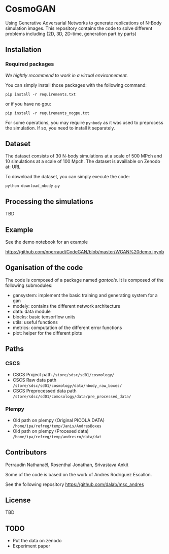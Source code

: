 # CosmoGAN

Using Generative Adversarial Networks to generate replications of N-Body simulation images. This repository contains the code to solve different problems including (2D, 3D, 2D-time, generation part by parts)

## Installation


### Required packages


*We hightly recommend to work in a virtual environnement.*

You can simply install those packages with the following command:
```
pip install -r requirements.txt
```
or if you have no gpu:
```
pip install -r requirements_nogpu.txt
```

For some operations, you may require `pynbody` as it was used to preprocess the simulation. If so, you need to install it separately.

## Dataset

The dataset consists of 30 N-body simulations at a scale of 500 MPch and 10 simulations at a scale of 100 Mpch. The dataset is availlable on Zenodo at: URL

To download the dataset, you can simply execute the code:
```
python download_nbody.py
```

## Processing the simulations

TBD

## Example
See the demo notebook for an example

https://github.com/nperraud/CodeGAN/blob/master/WGAN%20demo.ipynb

## Oganisation of the code

The code is composed of a package named *gantools*. It is composed of the following submodules:
* gansystem: implement the basic training and generating system for a gan
* modely: contains the different network architecture
* data: data module
* blocks: basic tensorflow units
* utils: useful functions
* metrics: computation of the different error functions
* plot: helper for the different plots

## Paths

### CSCS
* CSCS Project path `/store/sdsc/sd01/cosmology/`
* CSCS Raw data path `/store/sdsc/sd01/cosmology/data/nbody_raw_boxes/`
* CSCS Preprocessed data path `/store/sdsc/sd01/comosology/data/pre_processed_data/`

### Plempy
* Old path on plempy (Original PICOLA DATA) `/home/ipa/refreg/temp/Janis/AndresBoxes`
* Old path on plempy (Procesed data) `/home/ipa/refreg/temp/andresro/data/dat`

## Contributors

Perraudin Nathanaël, Rosenthal Jonathan, Srivastava Ankit

Some of the code is based on the work of Andres Rodriguez Escallon.

See the following repository https://github.com/dalab/msc_andres

## License

TBD

## TODO

* Put the data on zenodo
* Experiment paper
